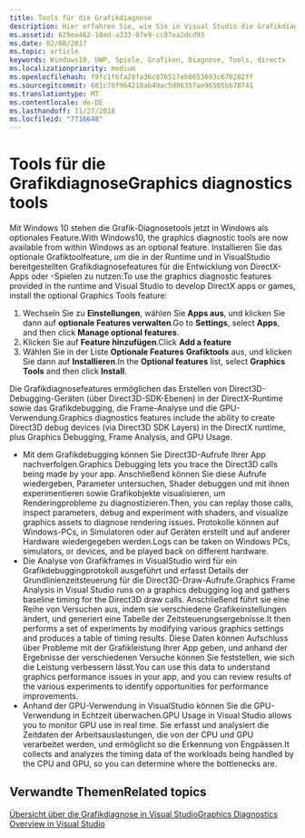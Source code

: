 ```yaml
---
title: Tools für die Grafikdiagnose
description: Hier erfahren Sie, wie Sie in Visual Studio die Grafikdiagnosefeatures, einschließlich Grafikdebugging, Analyse von Grafikframes und GPU-Verwendung, abrufen und verwenden.
ms.assetid: 629ea462-18ed-a333-07e9-cc87ea2dcd93
ms.date: 02/08/2017
ms.topic: article
keywords: Windows10, UWP, Spiele, Grafiken, Diagnose, Tools, directx
ms.localizationpriority: medium
ms.openlocfilehash: f9fc1f6fa28fa36c876517eb0653693c670282ff
ms.sourcegitcommit: 681c70f964210ab49ac5d06357ae96505bb78741
ms.translationtype: MT
ms.contentlocale: de-DE
ms.lasthandoff: 11/27/2018
ms.locfileid: "7716648"
---
```

# <a name="graphics-diagnostics-tools"></a><span data-ttu-id="73f61-104">Tools für die Grafikdiagnose</span><span class="sxs-lookup"><span data-stu-id="73f61-104">Graphics diagnostics tools</span></span>



<span data-ttu-id="73f61-105">Mit Windows 10 stehen die Grafik-Diagnosetools jetzt in Windows als optionales Feature.</span><span class="sxs-lookup"><span data-stu-id="73f61-105">With Windows10, the graphics diagnostic tools are now available from within Windows as an optional feature.</span></span> <span data-ttu-id="73f61-106">Installieren Sie das optionale Grafiktoolfeature, um die in der Runtime und in VisualStudio bereitgestellten Grafikdiagnosefeatures für die Entwicklung von DirectX-Apps oder -Spielen zu nutzen:</span><span class="sxs-lookup"><span data-stu-id="73f61-106">To use the graphics diagnostic features provided in the runtime and Visual Studio to develop DirectX apps or games, install the optional Graphics Tools feature:</span></span>

1.  <span data-ttu-id="73f61-107">Wechseln Sie zu **Einstellungen**, wählen Sie **Apps aus**, und klicken Sie dann auf **optionale Features verwalten**.</span><span class="sxs-lookup"><span data-stu-id="73f61-107">Go to **Settings**, select **Apps**, and then click **Manage optional features**.</span></span>
2.  <span data-ttu-id="73f61-108">Klicken Sie auf **Feature hinzufügen**.</span><span class="sxs-lookup"><span data-stu-id="73f61-108">Click **Add a feature**</span></span>   
3.  <span data-ttu-id="73f61-109">Wählen Sie in der Liste **Optionale Features** **Grafiktools** aus, und klicken Sie dann auf **Installieren**.</span><span class="sxs-lookup"><span data-stu-id="73f61-109">In the **Optional features** list, select **Graphics Tools** and then click **Install**.</span></span>

<span data-ttu-id="73f61-110">Die Grafikdiagnosefeatures ermöglichen das Erstellen von Direct3D-Debugging-Geräten (über Direct3D-SDK-Ebenen) in der DirectX-Runtime sowie das Grafikdebugging, die Frame-Analyse und die GPU-Verwendung.</span><span class="sxs-lookup"><span data-stu-id="73f61-110">Graphics diagnostics features include the ability to create Direct3D debug devices (via Direct3D SDK Layers) in the DirectX runtime, plus Graphics Debugging, Frame Analysis, and GPU Usage.</span></span>

-   <span data-ttu-id="73f61-111">Mit dem Grafikdebugging können Sie Direct3D-Aufrufe Ihrer App nachverfolgen.</span><span class="sxs-lookup"><span data-stu-id="73f61-111">Graphics Debugging lets you trace the Direct3D calls being made by your app.</span></span> <span data-ttu-id="73f61-112">Anschließend können Sie diese Aufrufe wiedergeben, Parameter untersuchen, Shader debuggen und mit ihnen experimentieren sowie Grafikobjekte visualisieren, um Renderingprobleme zu diagnostizieren.</span><span class="sxs-lookup"><span data-stu-id="73f61-112">Then, you can replay those calls, inspect parameters, debug and experiment with shaders, and visualize graphics assets to diagnose rendering issues.</span></span> <span data-ttu-id="73f61-113">Protokolle können auf Windows-PCs, in Simulatoren oder auf Geräten erstellt und auf anderer Hardware wiedergegeben werden.</span><span class="sxs-lookup"><span data-stu-id="73f61-113">Logs can be taken on Windows PCs, simulators, or devices, and be played back on different hardware.</span></span>
-   <span data-ttu-id="73f61-114">Die Analyse von Grafikframes in VisualStudio wird für ein Grafikdebuggingprotokoll ausgeführt und erfasst Details der Grundlinienzeitsteuerung für die Direct3D-Draw-Aufrufe.</span><span class="sxs-lookup"><span data-stu-id="73f61-114">Graphics Frame Analysis in Visual Studio runs on a graphics debugging log and gathers baseline timing for the Direct3D draw calls.</span></span> <span data-ttu-id="73f61-115">Anschließend führt sie eine Reihe von Versuchen aus, indem sie verschiedene Grafikeinstellungen ändert, und generiert eine Tabelle der Zeitsteuerungsergebnisse.</span><span class="sxs-lookup"><span data-stu-id="73f61-115">It then performs a set of experiments by modifying various graphics settings and produces a table of timing results.</span></span> <span data-ttu-id="73f61-116">Diese Daten können Aufschluss über Probleme mit der Grafikleistung Ihrer App geben, und anhand der Ergebnisse der verschiedenen Versuche können Sie feststellen, wie sich die Leistung verbessern lässt.</span><span class="sxs-lookup"><span data-stu-id="73f61-116">You can use this data to understand graphics performance issues in your app, and you can review results of the various experiments to identify opportunities for performance improvements.</span></span>
-   <span data-ttu-id="73f61-117">Anhand der GPU-Verwendung in VisualStudio können Sie die GPU-Verwendung in Echtzeit überwachen.</span><span class="sxs-lookup"><span data-stu-id="73f61-117">GPU Usage in Visual Studio allows you to monitor GPU use in real time.</span></span> <span data-ttu-id="73f61-118">Sie erfasst und analysiert die Zeitdaten der Arbeitsauslastungen, die von der CPU und GPU verarbeitet werden, und ermöglicht so die Erkennung von Engpässen.</span><span class="sxs-lookup"><span data-stu-id="73f61-118">It collects and analyzes the timing data of the workloads being handled by the CPU and GPU, so you can determine where the bottlenecks are.</span></span>

## <a name="related-topics"></a><span data-ttu-id="73f61-119">Verwandte Themen</span><span class="sxs-lookup"><span data-stu-id="73f61-119">Related topics</span></span>


[<span data-ttu-id="73f61-120">Übersicht über die Grafikdiagnose in Visual Studio</span><span class="sxs-lookup"><span data-stu-id="73f61-120">Graphics Diagnostics Overview in Visual Studio</span></span>](http://go.microsoft.com/fwlink/p/?LinkID=526382)

 

 




